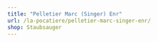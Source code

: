 ```yaml
---
title: "Pelletier Marc (Singer) Enr"
url: /la-pocatiere/pelletier-marc-singer-enr/
shop: Staubsauger
---
```

